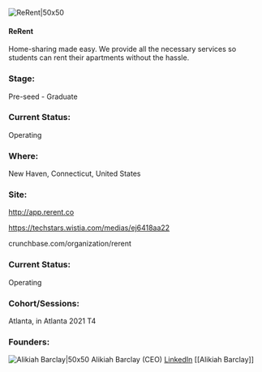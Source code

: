 

![ReRent|50x50](https://apimg.techstars.com/connect/images/image_files/615a44cedfbde900076cd2bd/original/Screen_Shot_2021-10-03_at_8.03.08_PM.png)

#### ReRent
Home-sharing made easy. We provide all the necessary services so students can rent their apartments without the hassle.

### Stage: 
Pre-seed - Graduate 

### Current Status: 
Operating

### Where:
New Haven, Connecticut, United States

### Site:
http://app.rerent.co

https://techstars.wistia.com/medias/ej6418aa22

crunchbase.com/organization/rerent

### Current Status: 
Operating

### Cohort/Sessions: 
Atlanta, in Atlanta 2021 T4

### Founders: 

![Alikiah Barclay|50x50](https://www.f6s.com/images/profile-placeholder-user.jpg) Alikiah Barclay (CEO) [LinkedIn](https://linkedin.com/in/alikiah) [[Alikiah Barclay]]


